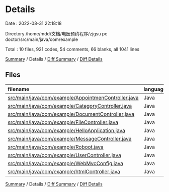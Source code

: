 # Details

Date : 2022-08-31 22:18:18

Directory /home/mdd/文档/电医预约程序/zjgsu pc doctor/src/main/java/com/example

Total : 10 files,  921 codes, 54 comments, 66 blanks, all 1041 lines

[Summary](results.md) / Details / [Diff Summary](diff.md) / [Diff Details](diff-details.md)

## Files
| filename | language | code | comment | blank | total |
| :--- | :--- | ---: | ---: | ---: | ---: |
| [src/main/java/com/example/AppointmenController.java](/src/main/java/com/example/AppointmenController.java) | Java | 219 | 21 | 10 | 250 |
| [src/main/java/com/example/CategoryController.java](/src/main/java/com/example/CategoryController.java) | Java | 96 | 0 | 8 | 104 |
| [src/main/java/com/example/DocumentController.java](/src/main/java/com/example/DocumentController.java) | Java | 121 | 2 | 8 | 131 |
| [src/main/java/com/example/FileController.java](/src/main/java/com/example/FileController.java) | Java | 61 | 0 | 7 | 68 |
| [src/main/java/com/example/HelloApplication.java](/src/main/java/com/example/HelloApplication.java) | Java | 9 | 0 | 2 | 11 |
| [src/main/java/com/example/MessageController.java](/src/main/java/com/example/MessageController.java) | Java | 84 | 1 | 7 | 92 |
| [src/main/java/com/example/Roboot.java](/src/main/java/com/example/Roboot.java) | Java | 28 | 0 | 4 | 32 |
| [src/main/java/com/example/UserController.java](/src/main/java/com/example/UserController.java) | Java | 275 | 7 | 14 | 296 |
| [src/main/java/com/example/WebMvcConfig.java](/src/main/java/com/example/WebMvcConfig.java) | Java | 11 | 23 | 2 | 36 |
| [src/main/java/com/example/htmlController.java](/src/main/java/com/example/htmlController.java) | Java | 17 | 0 | 4 | 21 |

[Summary](results.md) / Details / [Diff Summary](diff.md) / [Diff Details](diff-details.md)